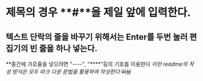 # 제목의 경우 **#**을 제일 앞에 입력한다.

텍스트 단락의 줄을 바꾸기 위해서는 Enter를 두번 눌러 편집기의 빈 줄을 하나 넣는다.
--------------------
**중간에 가로줄을 넣으려면 "----", "****"등의 기호를 이용한다
*이런 readme의 작성 방식은 모두 마크 다운 문법을 활용하여 작성한다*
~~이상~~
